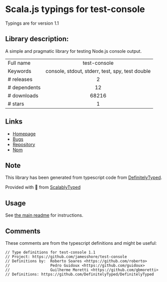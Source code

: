 
# Scala.js typings for test-console

Typings are for version 1.1

## Library description:
A simple and pragmatic library for testing Node.js console output.

|                    |                 |
| ------------------ | :-------------: |
| Full name          | test-console |
| Keywords           | console, stdout, stderr, test, spy, test double |
| # releases         | 2 |
| # dependents       | 12 |
| # downloads        | 68216 |
| # stars            | 1 |

## Links
- [Homepage](https://github.com/jamesshore/test-console)
- [Bugs](https://github.com/jamesshore/test-console/issues)
- [Repository](https://github.com/jamesshore/test-console)
- [Npm](https://www.npmjs.com/package/test-console)
    


## Note
This library has been generated from typescript code from [DefinitelyTyped](https://definitelytyped.org).

Provided with :purple_heart: from [ScalablyTyped](https://github.com/oyvindberg/ScalablyTyped)

## Usage
See [the main readme](../../readme.md) for instructions.

## Comments

These comments are from the typescript definitions and might be useful:
```
// Type definitions for test-console 1.1
// Project: https://github.com/jamesshore/test-console
// Definitions by:  Roberto Soares <https://github.com/roberto>
//                  Pedro Guidoux <https://github.com/guidoux>
//                  Guilherme Moretti <https://github.com/gbmoretti>
// Definitions: https://github.com/DefinitelyTyped/DefinitelyTyped

```

